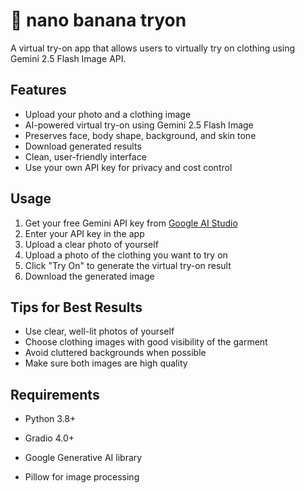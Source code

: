 

# 🍌 nano banana tryon

A virtual try-on app that allows users to virtually try on clothing using Gemini 2.5 Flash Image API.

## Features

- Upload your photo and a clothing image
- AI-powered virtual try-on using Gemini 2.5 Flash Image
- Preserves face, body shape, background, and skin tone
- Download generated results
- Clean, user-friendly interface
- Use your own API key for privacy and cost control

## Usage

1. Get your free Gemini API key from [Google AI Studio](https://makersuite.google.com/app/apikey)
2. Enter your API key in the app
3. Upload a clear photo of yourself
4. Upload a photo of the clothing you want to try on
5. Click "Try On" to generate the virtual try-on result
6. Download the generated image

## Tips for Best Results

- Use clear, well-lit photos of yourself
- Choose clothing images with good visibility of the garment
- Avoid cluttered backgrounds when possible
- Make sure both images are high quality

## Requirements

- Python 3.8+
- Gradio 4.0+
- Google Generative AI library

- Pillow for image processing
